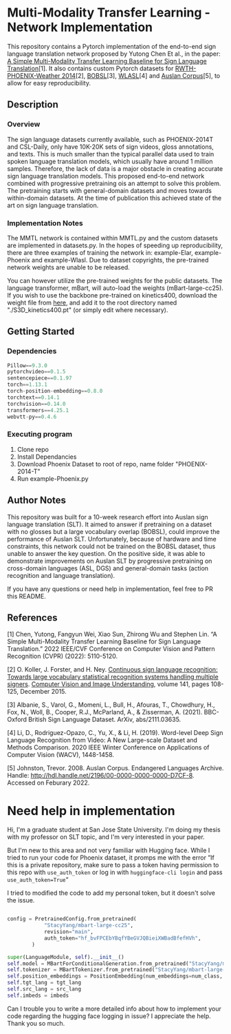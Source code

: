 # Multi-Modality Transfer Learning - Network Implementation

This repository contains a Pytorch implementation of the end-to-end sign language translation network proposed by Yutong Chen Et al., in the paper: [A Simple Multi-Modality Transfer Learning Baseline for Sign Language Translation](https://arxiv.org/abs/2203.04287)[1]. It also contains custom Pytorch datasets for [RWTH-PHOENIX-Weather 2014](https://www-i6.informatik.rwth-aachen.de/~koller/RWTH-PHOENIX/)[2], [BOBSL](https://www.robots.ox.ac.uk/~vgg/data/bobsl/)[3], [WLASL](https://dxli94.github.io/WLASL/)[4] and [Auslan Corpus](https://www.elararchive.org/dk0001)[5], to allow for easy reproducibility. 

## Description

### Overview
The sign language datasets currently available, such as PHOENIX-2014T and CSL-Daily, only have 10K-20K sets of sign videos, gloss annotations, and texts. This is much smaller than the typical parallel data used to train spoken language translation models, which usually have around 1 million samples. Therefore, the lack of data is a major obstacle in creating accurate sign language translation models. This proposed end-to-end network combined with progressive pretraining ois an attempt to solve this problem. The pretraining starts with general-domain datasets and moves towards within-domain datasets. At the time of publication this achieved state of the art on sign language translation. 

### Implementation Notes
The MMTL network is contained within MMTL.py and the custom datasets are implemented in datasets.py. In the hopes of speeding up reproducibility, there are three examples of training the network in: example-Elar, example-Phoenix and example-Wlasl. Due to dataset copyrights, the pre-trained network weights are unable to be released.  

You can however utilize the pre-trained weights for the public datasets. The language transformer, mBart, will auto-load the weights (mBart-large-cc25). If you wish to use the backbone pre-trained on kinetics400, download the weight file from [here](https://github.com/kylemin/S3D), and add it to the root directory named "./S3D_kinetics400.pt" (or simply edit where necessary).

## Getting Started

### Dependencies
``` Python
Pillow==9.3.0
pytorchvideo==0.1.5
sentencepiece==0.1.97
torch==1.13.1
torch-position-embedding==0.8.0
torchtext==0.14.1
torchvision==0.14.0
transformers==4.25.1
webvtt-py==0.4.6
```

### Executing program
1) Clone repo
2) Install Dependancies 
3) Download Phoenix Dataset to root of repo, name folder "PHOENIX-2014-T"
4) Run example-Phoenix.py

## Author Notes
This repository was built for a 10-week research effort into Auslan sign language translation (SLT). It aimed to answer if pretraining on a dataset with no glosses but a large vocabulary overlap (BOBSL), could improve the performance of Auslan SLT. Unfortunately, because of hardware and time constraints, this network could not be trained on the BOBSL dataset, thus unable to answer the key question. On the positive side, it was able to demonstrate improvements on Auslan SLT by progressive pretraining on cross-domain languages (ASL, DGS) and general-domain tasks (action recognition and language translation). 

If you have any questions or need help in implementation, feel free to PR this README. 

## References
<a id=1>[1]</a> Chen, Yutong, Fangyun Wei, Xiao Sun, Zhirong Wu and Stephen Lin. “A Simple Multi-Modality Transfer Learning Baseline for Sign Language Translation.” 2022 IEEE/CVF Conference on Computer Vision and Pattern Recognition (CVPR) (2022): 5110-5120.

<a id="2">[2]</a> O. Koller, J. Forster, and H. Ney. [Continuous sign language recognition: Towards large vocabulary statistical recognition systems handling multiple signers](https://www-i6.informatik.rwth-aachen.de/publications/download/996/Koller-CVIU-2015.pdf). [Computer Vision and Image Understanding](http://www.journals.elsevier.com/computer-vision-and-image-understanding/), volume 141, pages 108-125, December 2015.

<a id=3>[3]</a> Albanie, S., Varol, G., Momeni, L., Bull, H., Afouras, T., Chowdhury, H., Fox, N., Woll, B., Cooper, R.J., McParland, A., & Zisserman, A. (2021). BBC-Oxford British Sign Language Dataset. ArXiv, abs/2111.03635.

<a id=4>[4]</a> Li, D., Rodriguez-Opazo, C., Yu, X., & Li, H. (2019). Word-level Deep Sign Language Recognition from Video: A New Large-scale Dataset and Methods Comparison. 2020 IEEE Winter Conference on Applications of Computer Vision (WACV), 1448-1458.

<a id=5>[5]</a> Johnston, Trevor. 2008. Auslan Corpus. Endangered Languages Archive. Handle: http://hdl.handle.net/2196/00-0000-0000-0000-D7CF-8. Accessed on Feburary 2022.


# Need help in implementation
Hi, I'm a graduate student at San Jose State University. I'm doing my thesis with my professor on SLT topic, and I'm very interested in your paper.

But I'm new to this area and not very familiar with Hugging face. While I tried to run your code for Phoenix dataset, it promps me with the error ”If this is a private repository, make sure to pass a token having permission to this repo with `use_auth_token` or log in with `huggingface-cli login` and pass `use_auth_token=True`“  

I tried to modified the code to add my personal token, but it doesn't solve the issue. 
```python

config = PretrainedConfig.from_pretrained(
            "StacyYang/mbart-large-cc25", 
            revision="main",
            auth_token="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",
        )

super(LanguageModule, self).__init__()
self.model = MBartForConditionalGeneration.from_pretrained("StacyYang/mbart-large-cc25", config=config)
self.tokenizer = MBartTokenizer.from_pretrained("StacyYang/mbart-large-cc255", config=config, src_lang=src_lang, tgt_lang=tgt_lang)
self.position_embeddings = PositionEmbedding(num_embeddings=num_class, embedding_dim=1024, mode=PositionEmbedding.MODE_ADD)
self.tgt_lang = tgt_lang
self.src_lang = src_lang
self.imbeds = imbeds
```

Can I trouble you to write a more detailed info about how to implement your code regarding the hugging face logging in issue? I appreciate the help. Thank you so much.
